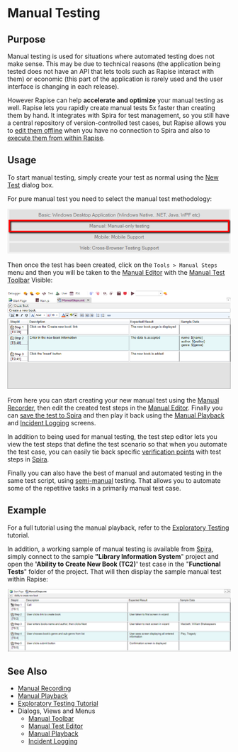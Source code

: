 # Manual Testing

## Purpose

Manual testing is used for situations where automated testing does not make sense. This may be due to technical reasons (the application being tested does not have an API that lets tools such as Rapise interact with them) or economic (this part of the application is rarely used and the user interface is changing in each release).

However Rapise can help **accelerate and optimize** your manual testing as well. Rapise lets you rapidly create manual tests 5x faster than creating them by hand. It integrates with Spira for test management, so you still have a central repository of version-controlled test cases, but Rapise allows you to [edit them offline](manual_test_editor.md) when you have no connection to Spira and also to [execute them from within Rapise](manual_playback.md).

## Usage

To start manual testing, simply create your test as normal using the [New Test](create_a_new_test.md) dialog box.

For pure manual test you need to select the manual test methodology:

![Manual Methodology](./img/manual_testing_methodology.png)

Then once the test has been created, click on the `Tools > Manual Steps` menu and then you will be taken to the [Manual Editor](manual_test_editor.md) with the [Manual Test Toolbar](menu_and_toolbars.md#manual-toolbar) Visible:

![Toolbar Manual](./img/manual_testing1.png)

From here you can start creating your new manual test using the [Manual Recorder](manual_testing_recording.md), then edit the created test steps in the [Manual Editor](manual_test_editor.md). Finally you can [save the test to Spira](spiratest_integration.md) and then play it back using the [Manual Playback](manual_playback.md) and [Incident Logging](incident_logging.md) screens.

In addition to being used for manual testing, the test step editor lets you view the test steps that define the test scenario so that when you automate the test case, you can easily tie back specific [verification points](checkpoints.md) with test steps in [Spira](spiratest_integration.md).

Finally you can also have the best of manual and automated testing in the same test script, using [semi-manual](semi_manual_testing.md) testing. That allows you to automate some of the repetitive tasks in a primarily manual test case.

## Example

For a full tutorial using the manual playback, refer to the [Exploratory Testing](tutorial_exploratory_testing.md) tutorial.

In addition, a working sample of manual testing is available from [Spira](spira_dashboard.md), simply connect to the sample **"Library Information System**" project and open the **'Ability to Create New Book (TC2)'** test case in the "**Functional Tests**" folder of the project. That will then display the sample manual test within Rapise:

![manual_test_editor_sample](./img/manual_testing2.png)

## See Also

- [Manual Recording](manual_testing_recording.md)
- [Manual Playback](manual_testing_playback.md)
- [Exploratory Testing Tutorial](tutorial_custom_library.md)
- Dialogs, Views and Menus
    - [Manual Toolbar](menu_and_toolbars.md#manual-toolbar)
    - [Manual Test Editor](manual_test_editor.md)
    - [Manual Playback](manual_playback.md)
    - [Incident Logging](incident_logging.md)
